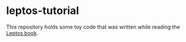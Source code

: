 # leptos-tutorial

This repository holds some toy code that was written while reading the [Leptos book](https://book.leptos.dev/01_introduction.html).